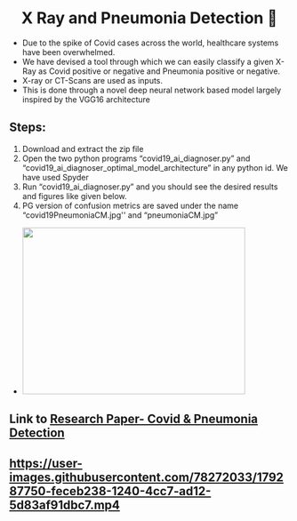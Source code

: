 <h1 align='center'> X Ray and Pneumonia Detection 💉 </h1>

<ul>
<li>Due to the spike of Covid cases across the world, healthcare systems have been overwhelmed. </li>
<li>We have devised a tool through which we can easily classify a given X-Ray as Covid positive or negative and Pneumonia positive or negative. </li>
<li>X-ray or CT-Scans are used as inputs.</li> 
<li>This is done through a novel deep neural network based model largely inspired by the VGG16 architecture</li>
</ul>


<h2><b>Steps:</b></h2>

<p>
<ol>
<li> Download and extract the zip file </li>
<li> Open the two python programs “covid19_ai_diagnoser.py” and
“covid19_ai_diagnoser_optimal_model_architecture” in any python id. We have used Spyder</li>
<li>Run “covid19_ai_diagnoser.py” and you should see the desired results and figures like given below. </li>
<li> PG version of confusion metrics are saved under the name “covid19PneumoniaCM.jpg'' and “pneumoniaCM.jpg”</li>
</ol>

<ul>
<li> <img src="https://user-images.githubusercontent.com/78272033/179258386-489dcbac-fee4-46d1-b589-cda332da9284.png" width="400" height="300" align="bottom"> </li>

</ul>

</p>


<h2>Link to <a href="https://drive.google.com/file/d/1oz0KH8G0SIk6KOsBYHJaIisu6ANTl8eB/view?usp=sharing">Research Paper- Covid & Pneumonia Detection </a></h2>

<h2>



https://user-images.githubusercontent.com/78272033/179287750-feceb238-1240-4cc7-ad12-5d83af91dbc7.mp4



</h2>




